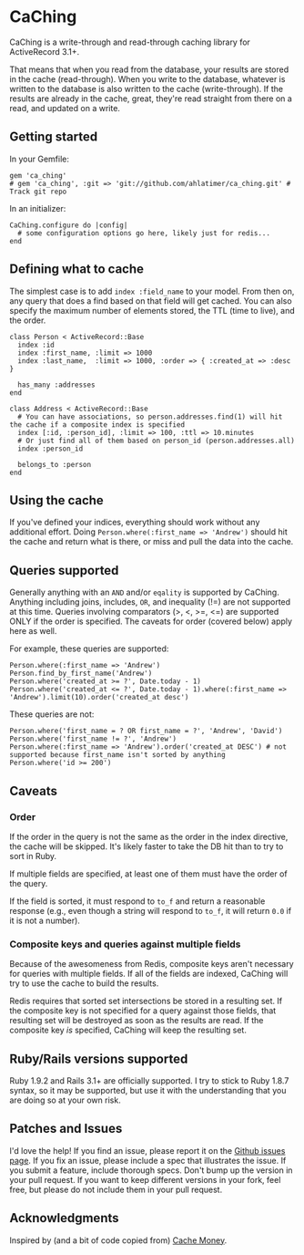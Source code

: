 # CaChing

CaChing is a write-through and read-through caching library for ActiveRecord 3.1+. 

That means that when you read from the database, your results are stored in the cache (read-through). When you write to
the database, whatever is written to the database is also written to the cache (write-through). If the results are already
in the cache, great, they're read straight from there on a read, and updated on a write. 

## Getting started

In your Gemfile:

    gem 'ca_ching'
    # gem 'ca_ching', :git => 'git://github.com/ahlatimer/ca_ching.git' # Track git repo

In an initializer:
    
    CaChing.configure do |config|
      # some configuration options go here, likely just for redis...
    end
    
## Defining what to cache

The simplest case is to add `index :field_name` to your model. From then on, any query that does a find based on
that field will get cached. You can also specify the maximum number of elements stored, the TTL (time to live),
and the order. 

    class Person < ActiveRecord::Base
      index :id
      index :first_name, :limit => 1000
      index :last_name,  :limit => 1000, :order => { :created_at => :desc }
      
      has_many :addresses
    end
    
    class Address < ActiveRecord::Base  
      # You can have associations, so person.addresses.find(1) will hit the cache if a composite index is specified
      index [:id, :person_id], :limit => 100, :ttl => 10.minutes
      # Or just find all of them based on person_id (person.addresses.all)
      index :person_id
      
      belongs_to :person
    end
    
## Using the cache

If you've defined your indices, everything should work without any additional effort. Doing 
`Person.where(:first_name => 'Andrew')` should hit the cache and return what is there, or 
miss and pull the data into the cache. 

## Queries supported

Generally anything with an `AND` and/or `eqality` is supported by CaChing. Anything including
joins, includes, `OR`, and inequality (!=) are not supported at this time. Queries involving
comparators (>, <, >=, <=) are supported ONLY if the order is specified. The caveats for order
(covered below) apply here as well. 

For example, these queries are supported:

    Person.where(:first_name => 'Andrew')
    Person.find_by_first_name('Andrew')
    Person.where('created_at >= ?', Date.today - 1)
    Person.where('created_at <= ?', Date.today - 1).where(:first_name => 'Andrew').limit(10).order('created_at desc')

These queries are not:
    
    Person.where('first_name = ? OR first_name = ?', 'Andrew', 'David')
    Person.where('first_name != ?', 'Andrew')
    Person.where(:first_name => 'Andrew').order('created_at DESC') # not supported because first_name isn't sorted by anything
    Person.where('id >= 200')
     
## Caveats

### Order

If the order in the query is not the same as the order in the index directive, the cache will be skipped. 
It's likely faster to take the DB hit than to try to sort in Ruby. 

If multiple fields are specified, at least one of them must have the order of the query. 

If the field is sorted, it must respond to `to_f` and return a reasonable response (e.g., even though a 
string will respond to `to_f`, it will return `0.0` if it is not a number). 

### Composite keys and queries against multiple fields

Because of the awesomeness from Redis, composite keys aren't necessary for queries with multiple fields.
If all of the fields are indexed, CaChing will try to use the cache to build the results. 

Redis requires that sorted set intersections be stored in a resulting set. If the composite key is not specified 
for a query against those fields, that resulting set will be destroyed as soon as the results are read. If the 
composite key *is* specified, CaChing will keep the resulting set. 

## Ruby/Rails versions supported

Ruby 1.9.2 and Rails 3.1+ are officially supported. I try to stick to Ruby 1.8.7 syntax, so it may be supported, 
but use it with the understanding that you are doing so at your own risk.

## Patches and Issues

I'd love the help! If you find an issue, please report it on the [Github issues page](http://github.com/ahlatimer/ca_ching/issues).
If you fix an issue, please include a spec that illustrates the issue. If you submit a feature, include thorough specs. 
Don't bump up the version in your pull request. If you want to keep different versions in your fork, feel free, but
please do not include them in your pull request.  

## Acknowledgments

Inspired by (and a bit of code copied from) [Cache Money](http://github.com/ngmoco/cache-money).